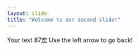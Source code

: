 ```yaml
---
layout: slide
title: "Welcome to our second slide!"
---
```

Your text 87宏
Use the left arrow to go back!
